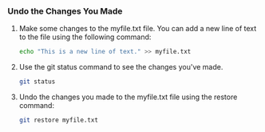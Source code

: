 ### Undo the Changes You Made

1. Make some changes to the myfile.txt file. You can add a new line of text to the file using the following command:

   ```bash
   echo "This is a new line of text." >> myfile.txt
   ```

2. Use the git status command to see the changes you've made.

   ```bash
   git status
   ```

3. Undo the changes you made to the myfile.txt file using the restore command:

   ```bash
   git restore myfile.txt
   ```